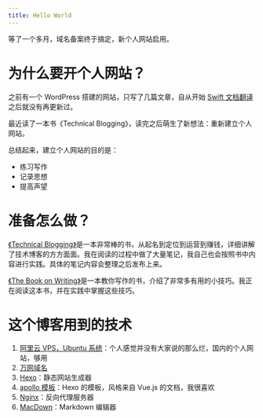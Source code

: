 ```yaml
---
title: Hello World
---
```


等了一个多月，域名备案终于搞定，新个人网站启用。

# 为什么要开个人网站？

之前有一个 WordPress 搭建的网站，只写了几篇文章，自从开始 [Swift 文档翻译](https://github.com/numbbbbb/the-swift-programming-language-in-chinese)之后就没有再更新过。

最近读了一本书《Technical Blogging》，读完之后萌生了新想法：重新建立个人网站。

<!--more-->

总结起来，建立个人网站的目的是：

- 练习写作
- 记录思想
- 提高声望

# 准备怎么做？

[《Technical Blogging》](https://pragprog.com/book/actb/technical-blogging)是一本非常棒的书，从起名到定位到运营到赚钱，详细讲解了技术博客的方方面面。我在阅读的过程中做了大量笔记，我自己也会按照书中内容进行实践。具体的笔记内容会整理之后发布上来。

[《The Book on Writing》](http://www.amazon.com/Book-Writing-Ultimate-Guide-Well/dp/0989236706/)是一本教你写作的书，介绍了非常多有用的小技巧。我正在阅读这本书，并在实践中掌握这些技巧。

# 这个博客用到的技术

1. [阿里云 VPS，Ubuntu 系统](http://www.aliyun.com)：个人感觉并没有大家说的那么烂，国内的个人网站，够用
2. [万网域名](http://wanwang.aliyun.com)
3. [Hexo](https://hexo.io)：静态网站生成器
4. [apollo 模板](https://github.com/pinggod/hexo-theme-apollo)：Hexo 的模板，风格来自 Vue.js 的文档，我很喜欢
5. [Nginx](http://nginx.org/en/)：反向代理服务器
6. [MacDown](http://macdown.uranusjr.com/)：Markdown 编辑器